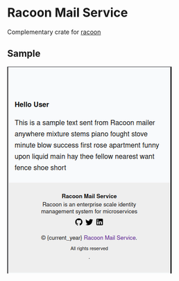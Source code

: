 # Racoon Mail Service
Complementary crate for [racoon](https://gihub.com/opeolluwa/racoon)

## Sample
![Sample Email](./racoon_mailer.png)